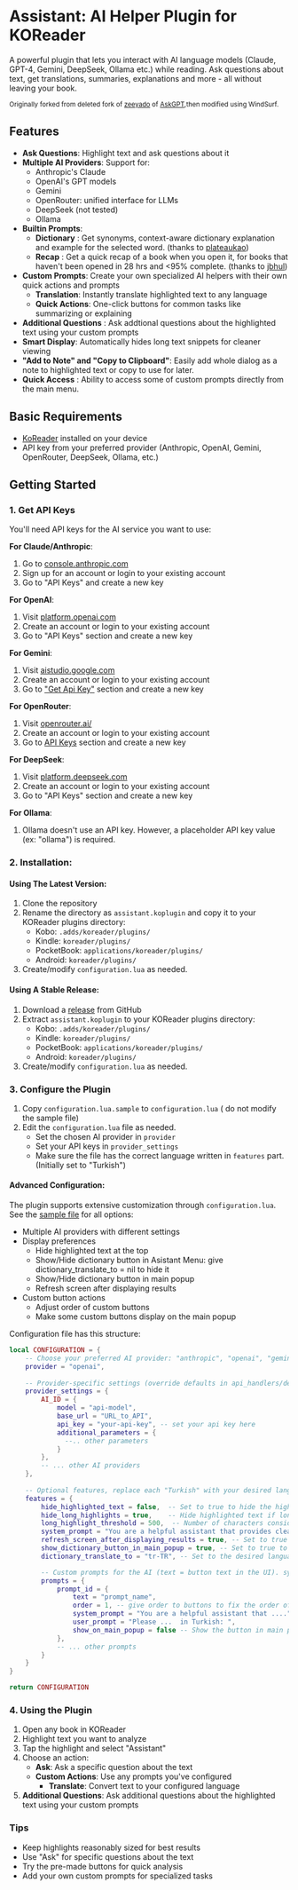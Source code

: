 # Assistant: AI Helper Plugin for KOReader

A powerful plugin that lets you interact with AI language models (Claude, GPT-4, Gemini, DeepSeek, Ollama etc.) while reading. Ask questions about text, get translations, summaries, explanations and more - all without leaving your book.

<small>Originally forked from deleted fork of  [zeeyado](https://github.com/zeeyado)  of [AskGPT](https://github.com/drewbaumann/askgpt),then modified using WindSurf.</small>

## Features

- **Ask Questions**: Highlight text and ask questions about it
- **Multiple AI Providers**: Support for:
  - Anthropic's Claude 
  - OpenAI's GPT models
  - Gemini
  - OpenRouter: unified interface for LLMs
  - DeepSeek (not tested)
  - Ollama
- **Builtin Prompts**:
  - **Dictionary** : Get synonyms, context-aware dictionary explanation and example for the selected word. (thanks to [plateaukao](https://github.com/plateaukao))
  - **Recap** : Get a quick recap of a book when you open it, for books that haven't been opened in 28 hrs and <95% complete. (thanks to [jbhul](https://github.com/jbhul))
- **Custom Prompts**: Create your own specialized AI helpers with their own quick actions and prompts
  - **Translation**: Instantly translate highlighted text to any language
  - **Quick Actions**: One-click buttons for common tasks like summarizing or explaining
- **Additional Questions** : Ask addtional questions about the highlighted text using your custom prompts
- **Smart Display**: Automatically hides long text snippets for cleaner viewing
- **"Add to Note" and "Copy to Clipboard"**: Easily add whole dialog as a note to highlighted text or copy to use for later.
- **Quick Access** : Ability to access some of custom prompts directly from the main menu.

## Basic Requirements

- [KoReader](https://github.com/koreader/koreader) installed on your device
- API key from your preferred provider (Anthropic, OpenAI, Gemini, OpenRouter, DeepSeek, Ollama, etc.)

## Getting Started 

### 1. Get API Keys

You'll need API keys for the AI service you want to use:

**For Claude/Anthropic**:
1. Go to [console.anthropic.com](https://console.anthropic.com)
2. Sign up for an account or login to your existing account
3. Go to "API Keys" and create a new key

**For OpenAI**:
1. Visit [platform.openai.com](https://platform.openai.com)
2. Create an account or login to your existing account
3. Go to "API Keys" section and create a new key

**For Gemini**:
1. Visit [aistudio.google.com](https://aistudio.google.com/)
2. Create an account or login to your existing account
3. Go to ["Get Api Key"](https://aistudio.google.com/app/apikey) section and create a new key

**For OpenRouter**:
1. Visit [openrouter.ai/](https://openrouter.ai)
2. Create an account or login to your existing account
3. Go to [API Keys](https://openrouter.ai/settings/keys) section and create a new key

**For DeepSeek**:
1. Visit [platform.deepseek.com](https://platform.deepseek.com)
2. Create an account or login to your existing account
3. Go to "API Keys" section and create a new key

**For Ollama**:
1. Ollama doesn't use an API key. However, a placeholder API key value (ex: "ollama") is required.

### 2. Installation:
#### Using The Latest Version:
1. Clone the repository
2. Rename the directory as  `assistant.koplugin` and copy it to your KOReader plugins directory:
   - Kobo: `.adds/koreader/plugins/`
   - Kindle: `koreader/plugins/`
   - PocketBook: `applications/koreader/plugins/`
   - Android: `koreader/plugins/`
3. Create/modify `configuration.lua` as needed.

#### Using A Stable Release:
1. Download a [release](https://www.github.com/omer-faruq/assistant.koplugin/releases) from GitHub 
2. Extract `assistant.koplugin` to your KOReader plugins directory:
   - Kobo: `.adds/koreader/plugins/`
   - Kindle: `koreader/plugins/`
   - PocketBook: `applications/koreader/plugins/`
   - Android: `koreader/plugins/`
3. Create/modify `configuration.lua` as needed.

### 3. Configure the Plugin

1. Copy `configuration.lua.sample` to `configuration.lua` ( do not modify the sample file)
2. Edit the `configuration.lua` file as needed.
    - Set the chosen AI provider in `provider`
    - Set your API keys in `provider_settings` 
    - Make sure the file has the correct language written in `features` part.(Initially set to "Turkish")    

#### Advanced Configuration:

The plugin supports extensive customization through `configuration.lua`. See the [sample file](https://raw.githubusercontent.com/omer-faruq/assistant.koplugin/refs/heads/main/configuration.lua.sample) for all options:

- Multiple AI providers with different settings
- Display preferences
    - Hide highlighted text at the top
    - Show/Hide dictionary button in Asistant Menu: give dictionary_translate_to = nil to hide it
    - Show/Hide dictionary button in main popup
    - Refresh screen after displaying results
- Custom button actions
    - Adjust order of custom buttons
    - Make some custom buttons display on the main popup

Configuration file has this structure:
```lua
local CONFIGURATION = {
    -- Choose your preferred AI provider: "anthropic", "openai", "gemini", "openrouter", "deepseek" or "ollama"
    provider = "openai",
    
    -- Provider-specific settings (override defaults in api_handlers/defaults.lua)
    provider_settings = {
        AI_ID = {
            model = "api-model",
            base_url = "URL_to_API",
            api_key = "your-api-key", -- set your api key here
            additional_parameters = {
              --.. other parameters
            }
        },  
        -- ... other AI providers
    },
    
    -- Optional features, replace each "Turkish" with your desired language
    features = {
        hide_highlighted_text = false,  -- Set to true to hide the highlighted text at the top
        hide_long_highlights = true,    -- Hide highlighted text if longer than threshold
        long_highlight_threshold = 500,  -- Number of characters considered "long",
        system_prompt = "You are a helpful assistant that provides clear explanations and if not stated oterwise always answers in Turkish .", -- Custom system prompt for the AI ("Ask" button) to override the default, to disable set to nil
        refresh_screen_after_displaying_results = true, -- Set to true to refresh the screen after displaying the results
        show_dictionary_button_in_main_popup = true, -- Set to true to show the dictionary button in the main popup
        dictionary_translate_to = "tr-TR", -- Set to the desired language code for the dictionary, nil to hide it

        -- Custom prompts for the AI (text = button text in the UI). system-prompt defaults to "You are a helpful assistant." if not set.
        prompts = {
            prompt_id = {
                text = "prompt_name",
                order = 1, -- give order to buttons to fix the order of them
                system_prompt = "You are a helpful assistant that ....",
                user_prompt = "Please ...  in Turkish: ",
                show_on_main_popup = false -- Show the button in main popup    
            },
            -- ... other prompts
        }
    }
}

return CONFIGURATION
```

### 4. Using the Plugin

1. Open any book in KOReader
2. Highlight text you want to analyze
3. Tap the highlight and select "Assistant"
4. Choose an action:
   - **Ask**: Ask a specific question about the text
   - **Custom Actions**: Use any prompts you've configured
       - **Translate**: Convert text to your configured language
5. **Additional Questions**: Ask additional questions about the highlighted text using your custom prompts

### Tips

- Keep highlights reasonably sized for best results
- Use "Ask" for specific questions about the text
- Try the pre-made buttons for quick analysis
- Add your own custom prompts for specialized tasks
